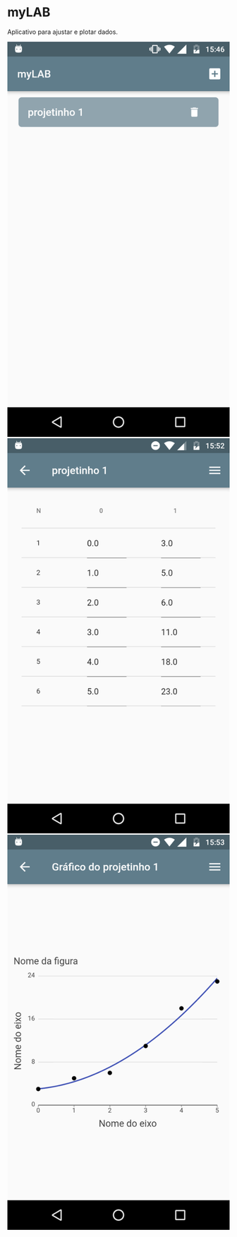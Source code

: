 # myLAB

Aplicativo para ajustar e plotar dados.

![Figura 1|20%](https://github.com/bentoavb/mylab/blob/master/images/img1.png)
![Figura 2|20%](https://github.com/bentoavb/mylab/blob/master/images/img2.png)
![Figura 3|20%](https://github.com/bentoavb/mylab/blob/master/images/img3.png)